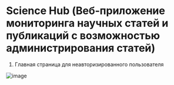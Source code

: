 # Science Hub (Веб-приложение мониторинга научных статей и публикаций с возможностью администрирования статей)

1) Главная страница для неавторизированного пользователя

![image](https://github.com/Lunat11cc/Science-Hub-Hackathon/assets/107105044/da588ea5-ebc2-47c8-930e-548cde532aae)
